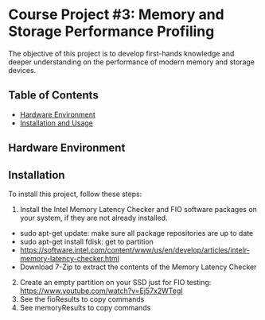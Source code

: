 # Course Project #3: Memory and Storage Performance Profiling

The objective of this project is to develop first-hands knowledge and deeper understanding on the performance of 
modern memory and storage devices.

## Table of Contents

- [Hardware Environment](#hardware_environment)
- [Installation and Usage](#installation)

## Hardware Environment

## Installation

To install this project, follow these steps:

1. Install the Intel Memory Latency Checker and FIO software packages on your system, if they are not already installed.
  - sudo apt-get update: make sure all package repositories are up to date
  - sudo apt-get install fdisk: get to partition
  - https://software.intel.com/content/www/us/en/develop/articles/intelr-memory-latency-checker.html
  - Download 7-Zip to extract the contents of the Memory Latency Checker
2. Create an empty partition on your SSD just for FIO testing: https://www.youtube.com/watch?v=Ej57x2WTegI
3. See the fioResults to copy commands
4. See memoryResults to copy commands


